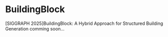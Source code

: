 # BuildingBlock
[SIGGRAPH 2025]BuildingBlock: A Hybrid Approach for Structured Building Generation
comming soon...
